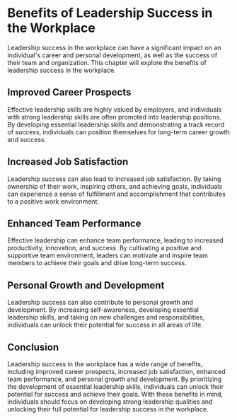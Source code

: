 Benefits of Leadership Success in the Workplace
========================================================================

Leadership success in the workplace can have a significant impact on an individual's career and personal development, as well as the success of their team and organization. This chapter will explore the benefits of leadership success in the workplace.

Improved Career Prospects
-------------------------

Effective leadership skills are highly valued by employers, and individuals with strong leadership skills are often promoted into leadership positions. By developing essential leadership skills and demonstrating a track record of success, individuals can position themselves for long-term career growth and success.

Increased Job Satisfaction
--------------------------

Leadership success can also lead to increased job satisfaction. By taking ownership of their work, inspiring others, and achieving goals, individuals can experience a sense of fulfillment and accomplishment that contributes to a positive work environment.

Enhanced Team Performance
-------------------------

Effective leadership can enhance team performance, leading to increased productivity, innovation, and success. By cultivating a positive and supportive team environment, leaders can motivate and inspire team members to achieve their goals and drive long-term success.

Personal Growth and Development
-------------------------------

Leadership success can also contribute to personal growth and development. By increasing self-awareness, developing essential leadership skills, and taking on new challenges and responsibilities, individuals can unlock their potential for success in all areas of life.

Conclusion
----------

Leadership success in the workplace has a wide range of benefits, including improved career prospects, increased job satisfaction, enhanced team performance, and personal growth and development. By prioritizing the development of essential leadership skills, individuals can unlock their potential for success and achieve their goals. With these benefits in mind, individuals should focus on developing strong leadership qualities and unlocking their full potential for leadership success in the workplace.
